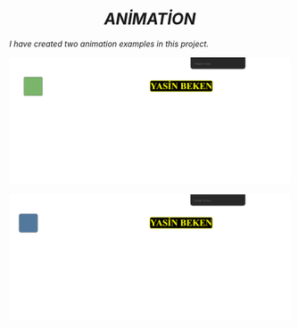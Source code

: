 <h1 style="text-align:center;"><i>ANİMATİON</i></h1>
<i>I have created two animation examples in this project.</i>
<img style="margin-top: 1rem;" src="SS1.png">
<img style="margin-top: 1rem;" src="SS2.png">

